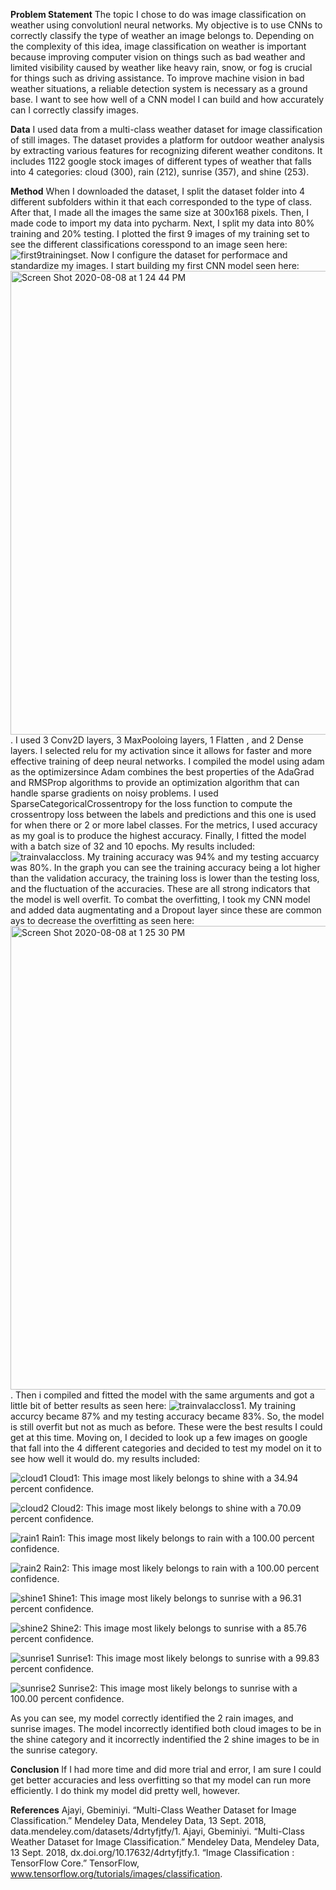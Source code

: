 **Problem Statement**
The topic I chose to do was image classification on weather using convolutionl neural networks. My objective is to use CNNs to correctly classify the type of weather an image belongs to. Depending on the complexity of this idea, image classification on weather is important because improving computer vision on things such as bad weather and limited visibility caused by weather like heavy rain, snow, or fog is crucial for things such as driving assistance. To improve machine vision in bad weather situations, a reliable detection system is necessary as a ground base. I want to see how well of a CNN model I can build and how accurately can I correctly classify images. 

**Data**
I used data from a multi-class weather dataset for image classification of still images. The dataset provides a platform for outdoor weather analysis by extracting various features for recognizing diferent weather conditons. It includes 1122 google stock images of different types of weather that falls into 4 categories: cloud (300), rain (212), sunrise (357), and shine (253). 

**Method**
When I downloaded the dataset, I split the dataset folder into 4 different subfolders within it that each corresponded to the type of class. After that, I made all the images the same size at 300x168 pixels. Then, I made code to import my data into pycharm. Next, I split my data into 80% training and 20% testing. I plotted the first 9 images of my training set to see the different classifications coresspond to an image seen here: ![first9trainingset](https://user-images.githubusercontent.com/67920437/89699404-b051eb80-d8f4-11ea-8a3c-8f7201384a5e.png). Now I configure the dataset for performace and standardize my images. I start building my first CNN model seen here: 
<img width="742" alt="Screen Shot 2020-08-08 at 1 24 44 PM" src="https://user-images.githubusercontent.com/67920437/89716414-bab6c880-d97a-11ea-9429-58fd1ecf8981.png">.
I used 3 Conv2D layers, 3 MaxPooloing layers, 1 Flatten , and 2 Dense layers. I selected relu for my activation since it allows for faster and more effective training of deep neural networks. I compiled the model using adam as the optimizersince Adam combines the best properties of the AdaGrad and RMSProp algorithms to provide an optimization algorithm that can handle sparse gradients on noisy problems. I used SparseCategoricalCrossentropy for the loss function to compute the crossentropy loss between the labels and predictions and this one is used for when there or 2 or more label classes. For the metrics, I used accuracy as my goal is to produce the highest accuracy. Finally, I fitted the model with a batch size of 32 and 10 epochs. My results included:![trainvalaccloss](https://user-images.githubusercontent.com/67920437/89699406-b0ea8200-d8f4-11ea-92ad-fa48dfda8c40.png).
My training accuracy was 94% and my testing accuarcy was 80%. In the graph you can see the training accuracy being a lot higher than the validation accuracy, the training loss is lower than the testing loss, and the fluctuation of the accuracies. These are all strong indicators that the model is well overfit. To combat the overfitting, I took my CNN model and added data augmentating and a Dropout layer since these are common ays to decrease the overfitting as seen here: <img width="742" alt="Screen Shot 2020-08-08 at 1 25 30 PM" src="https://user-images.githubusercontent.com/67920437/89716411-b9859b80-d97a-11ea-898f-c52ce61cea46.png">.
Then i compiled and fitted the model with the same arguments and got a little bit of better results as seen here: ![trainvalaccloss1](https://user-images.githubusercontent.com/67920437/89699407-b0ea8200-d8f4-11ea-8b62-83040bb6ff50.png).
My training accurcy became 87% and my testing accuracy became 83%. So, the model is still overfit but not as much as before. These were the best results I could get at this time. Moving on, I decided to look up a few images on google that fall into the 4 different categories and decided to test my model on it to see how well it would do. my results included:

![cloud1](https://user-images.githubusercontent.com/67920437/89699066-9ca58580-d8f2-11ea-87cb-d6b181eb86c4.jpg)
Cloud1: This image most likely belongs to shine with a 34.94 percent confidence.

![cloud2](https://user-images.githubusercontent.com/67920437/89716757-bf30b080-d97d-11ea-8277-12c387405d75.jpg)
Cloud2: This image most likely belongs to shine with a 70.09 percent confidence.

![rain1](https://user-images.githubusercontent.com/67920437/89699068-9d3e1c00-d8f2-11ea-831f-7e074c327a4b.jpg)
Rain1: This image most likely belongs to rain with a 100.00 percent confidence.

![rain2](https://user-images.githubusercontent.com/67920437/89699069-9dd6b280-d8f2-11ea-95b8-29bde557b967.jpg)
Rain2: This image most likely belongs to rain with a 100.00 percent confidence.

![shine1](https://user-images.githubusercontent.com/67920437/89699070-9e6f4900-d8f2-11ea-87c9-976648f28576.jpg)
Shine1: This image most likely belongs to sunrise with a 96.31 percent confidence.

![shine2](https://user-images.githubusercontent.com/67920437/89699071-9f07df80-d8f2-11ea-8b75-df9ee7d2725e.jpg)
Shine2: This image most likely belongs to sunrise with a 85.76 percent confidence.

![sunrise1](https://user-images.githubusercontent.com/67920437/89699073-9f07df80-d8f2-11ea-9b89-613d0c547432.jpg)
Sunrise1: This image most likely belongs to sunrise with a 99.83 percent confidence.

![sunrise2](https://user-images.githubusercontent.com/67920437/89699074-9fa07600-d8f2-11ea-9305-ce65578ab6f5.jpg)
Sunrise2: This image most likely belongs to sunrise with a 100.00 percent confidence.


As you can see, my model correctly identified the 2 rain images, and sunrise images. The model incorrectly identified both cloud images to be in the shine category and it incorrectly indentified the 2 shine images to be in the sunrise category. 




**Conclusion**
If I had more time and did more trial and error, I am sure I could get better accuracies and less overfitting so that my model can run more efficiently. I do think my model did pretty well, however.


**References**
Ajayi, Gbeminiyi. “Multi-Class Weather Dataset for Image Classification.” Mendeley Data, Mendeley Data, 13 Sept. 2018, data.mendeley.com/datasets/4drtyfjtfy/1.
Ajayi, Gbeminiyi. “Multi-Class Weather Dataset for Image Classification.” Mendeley Data, Mendeley Data, 13 Sept. 2018, dx.doi.org/10.17632/4drtyfjtfy.1.
“Image Classification  :   TensorFlow Core.” TensorFlow, www.tensorflow.org/tutorials/images/classification.



